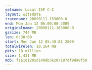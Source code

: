 ```yaml
---
setname: Local ISP C-I
layout: witsdata
tracename: 20090111-163000-0
end: Mon Jan 12 06:00:00 2009
originalname: 20090111-163000-0
gzsize: 744 MB
len: 0:30:00
start: Mon Jan 12 05:30:01 2009
totalwirelen: 10,164 MB
pkts: 18 million
size: 1,431 MB
md5: f161d1291d1408b3e287187df9d48f59
---
```

